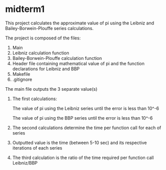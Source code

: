 midterm1
========

This project calculates the approximate value of pi using the Leibniz and Bailey-Borwein-Plouffe series calculations.

The project is composed of the files:

1. Main
2. Leibniz calculation function
3. Bailey-Borwein-Plouffe calculation function
4. Header file containing mathematical value of pi and the function declarations for Leibniz and BBP
5. Makefile
6. .gitignore


The main file outputs the 3 separate value(s)

1. The first calculations:

   The value of pi using the Leibniz series until the error is less than 10^-6
   
   The value of pi using the BBP series until the error is less than 10^-6
2. The second calculations determine the time per function call for each of series
3. 
   Outputted value is the time (between 5-10 sec) and its respective iterations of each series
3. The third calculation is the ratio of the time required per function call Leibniz/BBP
